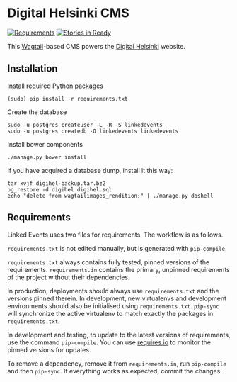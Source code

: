 Digital Helsinki CMS
====================

[![Requirements](https://requires.io/github/City-of-Helsinki/digihel/requirements.svg?branch=master)](https://requires.io/github/City-of-Helsinki/digihel/requirements/?branch=master)
[![Stories in Ready](https://badge.waffle.io/City-of-Helsinki/digihel.svg?label=ready&title=Ready)](http://waffle.io/City-of-Helsinki/digihel)


This [Wagtail](https://wagtail.io/)-based CMS powers the [Digital Helsinki](http://digi.hel.fi) website.

Installation
------------

Install required Python packages

```
(sudo) pip install -r requirements.txt
```

Create the database

```
sudo -u postgres createuser -L -R -S linkedevents
sudo -u postgres createdb -O linkedevents linkedevents
```

Install bower components

```
./manage.py bower install
```

If you have acquired a database dump, install it this way:

```
tar xvjf digihel-backup.tar.bz2
pg_restore -d digihel digihel.sql
echo "delete from wagtailimages_rendition;" | ./manage.py dbshell
```

Requirements
------------

Linked Events uses two files for requirements. The workflow is as follows.

`requirements.txt` is not edited manually, but is generated
with `pip-compile`.

`requirements.txt` always contains fully tested, pinned versions
of the requirements. `requirements.in` contains the primary, unpinned
requirements of the project without their dependencies.

In production, deployments should always use `requirements.txt`
and the versions pinned therein. In development, new virtualenvs
and development environments should also be initialised using
`requirements.txt`. `pip-sync` will synchronize the active
virtualenv to match exactly the packages in `requirements.txt`.

In development and testing, to update to the latest versions
of requirements, use the command `pip-compile`. You can
use [requires.io](https://requires.io) to monitor the
pinned versions for updates.

To remove a dependency, remove it from `requirements.in`,
run `pip-compile` and then `pip-sync`. If everything works
as expected, commit the changes.
